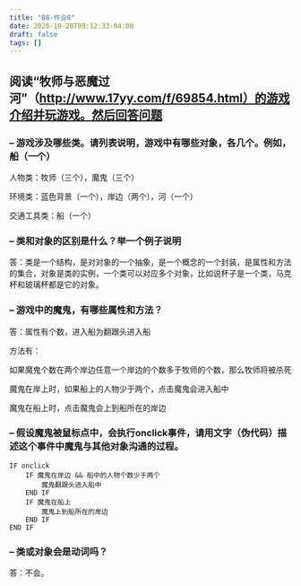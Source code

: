 ```yaml
---
title: "08-作业8"
date: 2020-10-20T09:12:33-04:00
draft: false
tags: []
---
```


## 阅读“牧师与恶魔过河”（http://www.17yy.com/f/69854.html）的游戏介绍并玩游戏。然后回答问题 

### – 游戏涉及哪些类。请列表说明，游戏中有哪些对象，各几个。例如，船（一个）

人物类：牧师（三个），魔鬼（三个）

环境类：蓝色背景（一个），岸边（两个），河（一个）

交通工具类：船（一个）

### – 类和对象的区别是什么？举一个例子说明

答：类是一个结构，是对对象的一个抽象，是一个概念的一个封装，是属性和方法的集合，对象是类的实例，一个类可以对应多个对象，比如说杯子是一个类，马克杯和玻璃杯都是它的对象。

### – 游戏中的魔鬼，有哪些属性和方法？

答：属性有个数，进入船为翻跟头进入船

方法有：

如果魔鬼个数在两个岸边任意一个岸边的个数多于牧师的个数，那么牧师将被杀死

魔鬼在岸上时，如果船上的人物少于两个，点击魔鬼会进入船中

魔鬼在船上时，点击魔鬼会上到船所在的岸边

### – 假设魔鬼被鼠标点中，会执行onclick事件，请用文字（伪代码）描述这个事件中魔鬼与其他对象沟通的过程。

    IF onclick
        IF 魔鬼在岸边 && 船中的人物个数少于两个
            魔鬼翻跟头进入船中
        END IF
        IF 魔鬼在船上
            魔鬼上到船所在的岸边
        END IF
    END IF

### – 类或对象会是动词吗？

答：不会。